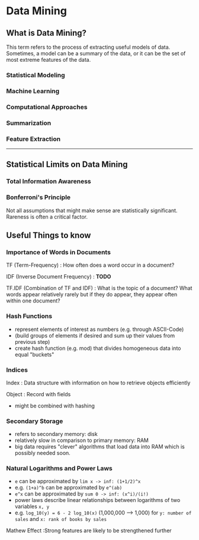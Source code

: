 # Data Mining

## What is Data Mining?
This term refers to the process of extracting useful models of data.
Sometimes, a model can be a summary of the data, or it can be the set of
most extreme features of the data.

### Statistical Modeling

### Machine Learning

### Computational Approaches

### Summarization

### Feature Extraction

***

## Statistical Limits on Data Mining

### Total Information Awareness

### Bonferroni's Principle
Not all assumptions that might make sense are statistically significant.
Rareness is often a critical factor.

## Useful Things to know

### Importance of Words in Documents

TF (Term-Frequency)
  : How often does a word occur in a document?
  
IDF (Inverse Document Frequency)
  : **TODO**
  
TF.IDF (Combination of TF and IDF)
  : What is the topic of a document? What words appear relatively rarely
   but if they do appear, they appear often within one document?

### Hash Functions

- represent elements of interest as numbers (e.g. through ASCII-Code)
- (build groups of elements if desired and sum up their values from
previous step)
- create hash function (e.g. mod) that divides homogeneous data into
equal "buckets"

### Indices

Index
  : Data structure with information on how to retrieve objects
  efficiently
  
Object
  : Record with fields
  
- might be combined with hashing

### Secondary Storage
- refers to secondary memory: disk
- relatively slow in comparison to primary memory: RAM
- big data requires "clever" algorithms that load data into RAM which is
possibly needed soon.

### Natural Logarithms and Power Laws

- `e` can be approximated by `lim x -> inf: (1+1/2)^x`
- e.g. `(1+a)^b` can be approximated by `e^(ab)`
- `e^x` can be approximated by `sum 0 -> inf: (x^i)/(i!)`
- power laws describe linear relationships between logarithms of two
variables `x, y`
- e.g. `log_10(y) = 6 - 2 log_10(x)` (1,000,000 --> 1,000) for `y:
number of sales` and `x: rank of books by sales`

Mathew Effect
  :Strong features are likely to be strengthened further